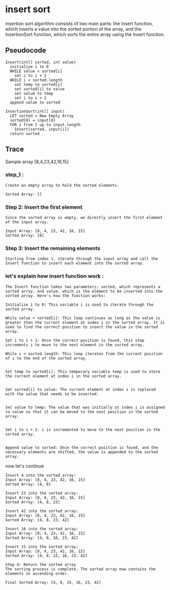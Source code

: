 # insert sort
insertion sort algorithm consists of two main parts: the Insert function, which inserts a value into the sorted portion of the array, and the InsertionSort function, which sorts the entire array using the Insert function.

## Pseudocode
```
Insert(int[] sorted, int value)
  initialize i to 0
  WHILE value > sorted[i]
    set i to i + 1
  WHILE i < sorted.length
    set temp to sorted[i]
    set sorted[i] to value
    set value to temp
    set i to i + 1
  append value to sorted

InsertionSort(int[] input)
  LET sorted = New Empty Array
  sorted[0] = input[0]
  FOR i from 1 up to input.length
    Insert(sorted, input[i])
  return sorted
```

## Trace
Sample array [8,4,23,42,16,15]


### step_1 :
```
Create an empty array to hold the sorted elements.

Sorted Array: []
```
### Step 2: Insert the first element
```
Since the sorted array is empty, we directly insert the first element of the input array.

Input Array: [8, 4, 23, 42, 16, 15]
Sorted Array: [8]
```
### Step 3: Insert the remaining elements
```
Starting from index 1, iterate through the input array and call the Insert function to insert each element into the sorted array.
``` 
### let's explain how insert function work :
```
The Insert function takes two parameters: sorted, which represents a sorted array, and value, which is the element to be inserted into the sorted array. Here's how the function works:

Initialize i to 0: This variable i is used to iterate through the sorted array.

While value > sorted[i]: This loop continues as long as the value is greater than the current element at index i in the sorted array. It is used to find the correct position to insert the value in the sorted array.

Set i to i + 1: Once the correct position is found, this step increments i to move to the next element in the sorted array.

While i < sorted.length: This loop iterates from the current position of i to the end of the sorted array.


Set temp to sorted[i]: This temporary variable temp is used to store the current element at index i in the sorted array.


Set sorted[i] to value: The current element at index i is replaced with the value that needs to be inserted.


Set value to temp: The value that was initially at index i is assigned to value so that it can be moved to the next position in the sorted array.


Set i to i + 1: i is incremented to move to the next position in the sorted array.


Append value to sorted: Once the correct position is found, and the necessary elements are shifted, the value is appended to the sorted array.
```
now let's continue

```
Insert 4 into the sorted array:
Input Array: [8, 4, 23, 42, 16, 15]
Sorted Array: [4, 8]

Insert 23 into the sorted array:
Input Array: [8, 4, 23, 42, 16, 15]
Sorted Array: [4, 8, 23]

Insert 42 into the sorted array:
Input Array: [8, 4, 23, 42, 16, 15]
Sorted Array: [4, 8, 23, 42]

Insert 16 into the sorted array:
Input Array: [8, 4, 23, 42, 16, 15]
Sorted Array: [4, 8, 16, 23, 42]

Insert 15 into the sorted array:
Input Array: [8, 4, 23, 42, 16, 15]
Sorted Array: [4, 8, 15, 16, 23, 42]

Step 4: Return the sorted array
The sorting process is complete. The sorted array now contains the elements in ascending order.

Final Sorted Array: [4, 8, 15, 16, 23, 42]
```